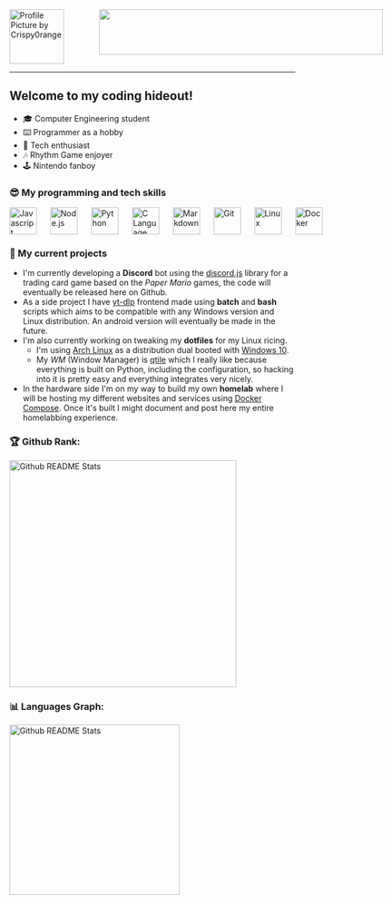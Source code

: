 <div style="display: flex; flex-direction: row; gap: 25px">
    <img height="96" width="96" title="Profile Picture by Crispy0range" src="https://media.discordapp.net/attachments/726815755034951683/1214923063783727104/pfp_crop.png?ex=65fae046&is=65e86b46&hm=a5c58ff79226ac07f3b9cc06b43c788d517f4517e4c89152ff22960cb09cd1fe&=&format=webp&quality=lossless">
    &nbsp&nbsp&nbsp
    <img height="80" width="500" src="https://media.discordapp.net/attachments/726815755034951683/1214924422041964605/logo.png?ex=65fae18a&is=65e86c8a&hm=3ce5a084dc188686317c33694641515bfe001f5781d4e6fa85dfff82ced140c0&=&format=webp&quality=lossless">
</div>

---

## Welcome to my coding hideout!
- 🎓 Computer Engineering student
- ⌨️ Programmer as a hobby
- 💾 Tech enthusiast
- 🎶 Rhythm Game enjoyer
- 🕹️ Nintendo fanboy
### 😎 My programming and tech skills
<div style="display: flex; flex-direction: row; gap: 10px">
    <img height="48" width="48" alt="Javascript" src="https://skillicons.dev/icons?i=javascript" />&nbsp
    <img height="48" width="48" alt="Node.js" src="https://skillicons.dev/icons?i=nodejs" />&nbsp
    <img height="48" width="48" alt="Python" src="https://skillicons.dev/icons?i=python" />&nbsp
    <img height="48" width="48" alt="C Language" src="https://skillicons.dev/icons?i=c" />&nbsp
    <img height="48" width="48" alt="Markdown" src="https://skillicons.dev/icons?i=markdown" />&nbsp
    <img height="48" width="48" alt="Git" src="https://skillicons.dev/icons?i=git" />&nbsp
    <img height="48" width="48" alt="Linux" src="https://skillicons.dev/icons?i=linux" />&nbsp
    <img height="48" width="48" alt="Docker" src="https://skillicons.dev/icons?i=docker" />
</div>

### 🚀 My current projects
- I'm currently developing a **Discord** bot using the [discord.js](https://discord.js.org/) library for a trading card game based on the _Paper Mario_ games, the code will eventually be released here on Github.
- As a side project I have [yt-dlp](https://discord.js.org/) frontend made using **batch** and **bash** scripts which aims to be compatible with any Windows version and Linux distribution. An android version will eventually be made in the future.
- I'm also currently working on tweaking my **dotfiles** for my Linux ricing.
    * I'm using [Arch Linux](https://archlinux.org/) as a distribution dual booted with [Windows 10](https://en.wikipedia.org/wiki/Windows_10).
    * My _WM_ (Window Manager) is [qtile](https://qtile.org/) which I really like because everything is built on Python, including the configuration, so hacking into it is pretty easy and everything integrates very nicely.
- In the hardware side I'm on my way to build my own **homelab** where I will be hosting my different websites and services using [Docker Compose](https://docs.docker.com/compose/). Once it's built I might document and post here my entire homelabbing experience.

### 🏆 Github Rank:
<div style="display: flex; flex-direction: column;">
    <img width=400 alt="Github README Stats" src="https://github-readme-stats.vercel.app/api?username=Sprinter05&show_icons=true&theme=catppuccin_mocha&card_width=320&"/>
</div>

### 📊 Languages Graph: 
<div style="display: flex; flex-direction: column;">
    <img width=300 alt="Github README Stats" src="https://github-readme-stats.vercel.app/api/top-langs?username=Sprinter05&layout=compact&langs_count=8&card_width=320&theme=catppuccin_mocha&" />
</div>
